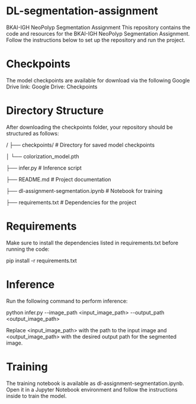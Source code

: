 # DL-segmentation-assignment

BKAI-IGH NeoPolyp Segmentation Assignment
This repository contains the code and resources for the BKAI-IGH NeoPolyp Segmentation Assignment. Follow the instructions below to set up the repository and run the project.

# Checkpoints
The model checkpoints are available for download via the following Google Drive link:
Google Drive: Checkpoints

# Directory Structure
After downloading the checkpoints folder, your repository should be structured as follows:

/ ├── checkpoints/ # Directory for saved model checkpoints

│ └── colorization_model.pth

├── infer.py # Inference script

├── README.md # Project documentation

├── dl-assignment-segmentation.ipynb # Notebook for training

├── requirements.txt # Dependencies for the project

# Requirements
Make sure to install the dependencies listed in requirements.txt before running the code:

pip install -r requirements.txt

# Inference
Run the following command to perform inference:

python infer.py --image_path <input_image_path> --output_path <output_image_path>

Replace <input_image_path> with the path to the input image and <output_image_path> with the desired output path for the segmented image.

# Training
The training notebook is available as dl-assignment-segmentation.ipynb. Open it in a Jupyter Notebook environment and follow the instructions inside to train the model.
